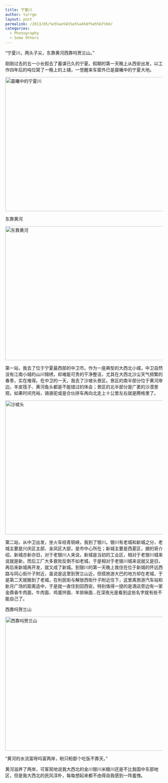 ```yaml
---
title: 宁夏川
author: torrge
layout: post
permalink: /2013/05/%e5%ae%81%e5%a4%8f%e5%b7%9d/
categories:
  - Photography
  - Some Others
---
```

“宁夏川，两头子尖，东靠黄河西靠吗贺兰山。”

刚刚过去的五一小长假去了蓄谋已久的宁夏。假期的第一天晚上从西安出发，以工作四年后的吨位窝了一晚上的上铺，一觉醒来车窗外已是晨曦中的宁夏大地。

<img class="alignnone" alt="晨曦中的宁夏川" src="http://i.imgur.com/z7LOqWrl.jpg" width="640" height="427" />

东靠黄河

<img class="alignnone" alt="东靠黄河" src="http://i.imgur.com/f3plhTml.jpg" width="640" height="427" />

第一站，我去了位于宁夏最西部的中卫市。作为一座典型的大西北小城，中卫自然没有江南小城的山川锦绣，却难能可贵的干净整洁，尤其在大西北沙尘天气频繁的春季，实在难得。在中卫的一天，我去了沙坡头景区。景区的南半部分位于黄河岸边，羊皮筏子、黄河鱼头都是不能错过的体会；景区的北半部分是广袤的沙漠景观，如果时间充裕，骑骆驼或是合伙拼车再向北走上十公里左右就是腾格里了。

<img class="alignnone" alt="沙坡头" src="http://i.imgur.com/D9whZ7Nl.jpg" width="640" height="427" />

第二站，从中卫出发，坐火车经青铜峡，我到了银川。银川有老城和新城之分，老城主要是兴庆区主部、金凤区大部，是市中心所在；新城主要是西夏区，据的哥介绍，新城亦新亦旧，对于老银川人来说，新城是当初的工业区，相对于老银川城来说就是新，而后工厂大多衰败反倒不如老城，于是相对于老银川城来说就又是旧，再后来新城再开发，就又成了新城。到银川的第一天晚上我住在位于新城的怀远西路与同心街什子附近，虽说是这里到贺兰山近，但搭旅游大巴的地方却在老城，于是第二天就搬到了老城，在利民街与解放西街什子附近住下，这里离旅游汽车站和新月广场的距离适中，于是就一直住到回西安。特别值得一提的是酒店旁边有一家金鼎香牛肉面，牛肉面、鸡蛋拌面、羊排揪面&#8230;在深夜光是看到这些名字就有些不能自己了。

西靠吗贺兰山

<img class="alignnone" alt="西靠吗贺兰山" src="http://i.imgur.com/ljookP0l.jpg" width="640" height="427" />

“黄河的水流富呀吗富两岸，盼只盼那个吃饭不靠天。”

黄河滋养了两岸，可客观地说我大西北的金川银川米粮川还是不比我国中东部地区，但是我大西北的民风淳朴，每每想起来都不由得自我感到一阵羞愧。

&nbsp;
